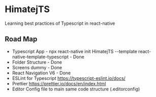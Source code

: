 # HimatejTS
Learning best practices of Typescript in react-native

## Road Map

- Typescript App - npx react-native init HimatejTS --template react-native-template-typescript - Done
- Folder Structure - Done
- Screens dummy - Done
- React Navigation V6 - Done
- ESLint for Typescript https://typescript-eslint.io/docs/
- Prettier https://prettier.io/docs/en/index.html
- Editor Config file to main same code structure (.editorconfig)
